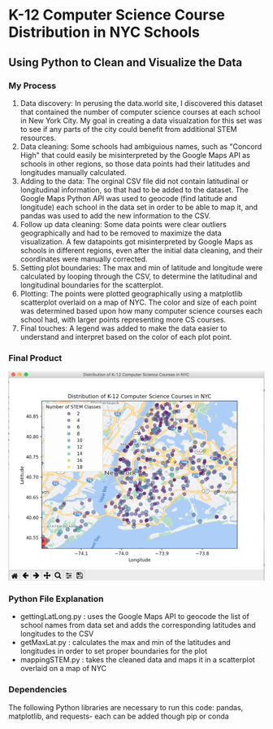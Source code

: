 # K-12 Computer Science Course Distribution in NYC Schools
## Using Python to Clean and Visualize the Data

### My Process
1. Data discovery: In perusing the data.world site, I discovered this dataset that contained the number of computer science courses at each school in New York City. My goal in creating a data visualzation for this set was to see if any parts of the city could benefit from additional STEM resources.
2. Data cleaning: Some schools had ambiguious names, such as "Concord High" that could easily be misinterpreted by the Google Maps API as schools in other regions, so those data points had their latitudes and longitudes manually calculated.
3. Adding to the data: The orginal CSV file did not contain latitudinal or longitudinal information, so that had to be added to the dataset. The Google Maps Python API was used to geocode (find latitude and longitude) each school in the data set in order to be able to map it, and pandas was used to add the new information to the CSV.
4. Follow up data cleaning: Some data points were clear outliers geographically and had to be removed to maximize the data visualization. A few datapoints got misinterpreted by Google Maps as schools in different regions, even after the initial data cleaning, and their coordinates were manually corrected.
5. Setting plot boundaries: The max and min of latitude and longitude were calculated by looping through the CSV, to determine the latitudinal and longitudinal boundaries for the scatterplot.
6. Plotting: The points were plotted geographically using a matplotlib scatterplot overlaid on a map of NYC. The color and size of each point was determined based upon how many computer science courses each school had, with larger points representing more CS courses.
7. Final touches: A legend was added to make the data easier to understand and interpret based on the color of each plot point.

### Final Product
![Final Graph](finalData.png)

### Python File Explanation
- gettingLatLong.py : uses the Google Maps API to geocode the list of school names from data set and adds the corresponding latitudes and longitudes to the CSV
- getMaxLat.py : calculates the max and min of the latitudes and longitudes in order to set proper boundaries for the plot
- mappingSTEM.py : takes the cleaned data and maps it in a scatterplot overlaid on a map of NYC

### Dependencies
The following Python libraries are necessary to run this code: pandas, matplotlib, and requests- each can be added though pip or conda
